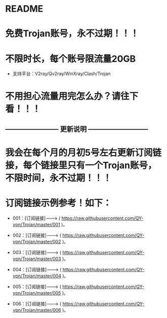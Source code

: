 # README
# 免费Trojan账号，永不过期！！！

# 不限时长，每个账号限流量20GB

- 支持平台：V2ray/Qv2ray/WinXray/Clash/Trojan

# 不用担心流量用完怎么办？请往下看！！！

## ———————— 更新说明 —————————

# 我会在每个月的月初5号左右更新订阅链接，每个链接里只有一个Trojan账号，不限时间，永不过期！！！

# 订阅链接示例参考！如下：

- 001：[订阅链接]---> ( https://raw.githubusercontent.com/QY-vpn/Trojan/master/001 )。

- 002：[订阅链接]---> ( https://raw.githubusercontent.com/QY-vpn/Trojan/master/002 )。

- 003：[订阅链接]---> ( https://raw.githubusercontent.com/QY-vpn/Trojan/master/003 )。

- 004：[订阅链接]---> ( https://raw.githubusercontent.com/QY-vpn/Trojan/master/004 )。

- 005：[订阅链接]---> ( https://raw.githubusercontent.com/QY-vpn/Trojan/master/005 )。

- 006：[订阅链接]---> ( https://raw.githubusercontent.com/QY-vpn/Trojan/master/006 )。
